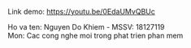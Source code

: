 Link demo: https://youtu.be/0EdaUMvQBUc

Ho va ten: Nguyen Do Khiem - MSSV: 18127119 <br>
Mon: Cac cong nghe moi trong phat trien phan mem